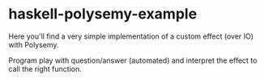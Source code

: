 # haskell-polysemy-example

Here you'll find a very simple implementation of a custom effect (over IO) with Polysemy.

Program play with question/answer (automated) and interpret the effect to call the right function.